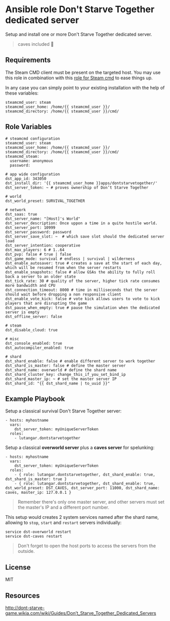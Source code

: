 Ansible role Don't Starve Together dedicated server
===================================================

Setup and install one or more Don't Starve Together dedicated server.
> caves included :mushroom:

Requirements
------------

The Steam CMD client must be present on the targeted host.
You may use this role in combination with this [role for Steam cmd](https://github.com/lutangar/ansible-role-steamcmd) to ease things up.

In any case you can simply point to your existing installation with the help of these variables:
```
steamcmd_user: steam
steamcmd_user_home: /home/{{ steamcmd_user }}/
steamcmd_directory: /home/{{ steamcmd_user }}/cmd/
```

Role Variables
--------------
```
# steamcmd configuration
steamcmd_user: steam
steamcmd_user_home: /home/{{ steamcmd_user }}/
steamcmd_directory: /home/{{ steamcmd_user }}/cmd/
steamcmd_steam:
  username: anonymous
  password:

# app wide configuration
dst_app_id: 343050
dst_install_dir: '{{ steamcmd_user_home }}apps/dontstarvetogether/'
dst_server_token: ~ # proves ownership of Don’t Starve Together

# world
dst_world_preset: SURVIVAL_TOGETHER

# network
dst_saas: true
dst_server_name: "[Host]'s World"
dst_server_description: Once uppon a time in a quite hostile world.
dst_server_port: 10999
dst_server_password: password
dst_server_save_slot: ~  # which save slot should the dedicated server load
dst_server_intention: cooperative
dst_max_players: 6 # 1..64
dst_pvp: false # true | false
dst_game_mode: survival # endless | survival | wilderness
dst_enable_autosaver: true # creates a save at the start of each day, which will be resumed from when the server restarts
dst_enable_snapshots: false # allow GSAs the ability to fully roll back a server to an older state
dst_tick_rate: 30 # quality of the server, higher tick rate consumes more bandwidth and CPU
dst_connection_timeout: 8000 # time in milliseconds that the server should wait before dropping a non responsive client
dst_enable_vote_kick: false # vote kick allows users to vote to kick players that are disrupting the game
dst_pause_when_empty: true # pause the simulation when the dedicated server is empty
dst_offline_server: false

# steam
dst_disable_cloud: true

# misc
dst_console_enabled: true
dst_autocompiler_enabled: true

# shard
dst_shard_enable: false # enable different server to work together
dst_shard_is_master: false # define the master server
dst_shard_name: overworld # define the shard name
dst_shard_cluster_key: change_this_if_you_set_bind_ip
dst_shard_master_ip: ~ # set the master server IP
dst_shard_id: "{{ dst_shard_name | to_uuid }}"
```

Example Playbook
----------------

Setup a classical survival Don't Starve Together server:
```
- hosts: myhostname
  vars:
    dst_server_token: myUniqueServerToken
  roles:
    - lutangar.dontstarvetogether
```

Setup a classical **overworld server** plus a **caves server** for spelunking:
```
- hosts: myhostname
  vars:
    dst_server_token: myUniqueServerToken
  roles:
    - { role: lutangar.dontstarvetogether, dst_shard_enable: true, dst_shard_is_master: true }
    - { role: lutangar.dontstarvetogether, dst_shard_enable: true, dst_world_preset: DST_CAVES, dst_server_port: 11000, dst_shard_name: caves, master_ip: 127.0.0.1 }
```

> Remember there's only one master server, and other servers must set the master's IP and a different port number.

This setup would creates 2 system services named after the shard name, allowing to `stop`, `start` and `restart` servers individually:
```
service dst-overworld restart
service dst-caves restart
```

> Don't forget to open the host ports to access the servers from the outside.

License
-------

MIT

Resources
---------

<http://dont-starve-game.wikia.com/wiki/Guides/Don’t_Starve_Together_Dedicated_Servers>
